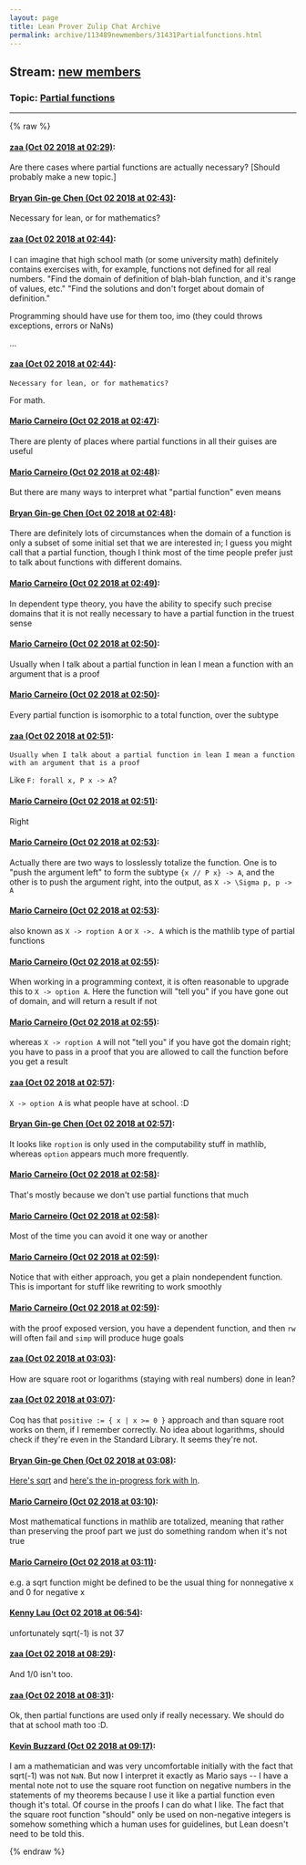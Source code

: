 ```yaml
---
layout: page
title: Lean Prover Zulip Chat Archive 
permalink: archive/113489newmembers/31431Partialfunctions.html
---
```


## Stream: [new members](index.html)
### Topic: [Partial functions](31431Partialfunctions.html)

---


{% raw %}
#### [ zaa (Oct 02 2018 at 02:29)](https://leanprover.zulipchat.com/#narrow/stream/113489-new%20members/topic/Partial%20functions/near/135005256):
Are there cases where partial functions are actually necessary? [Should probably make a new topic.]

#### [ Bryan Gin-ge Chen (Oct 02 2018 at 02:43)](https://leanprover.zulipchat.com/#narrow/stream/113489-new%20members/topic/Partial%20functions/near/135005726):
Necessary for lean, or for mathematics?

#### [ zaa (Oct 02 2018 at 02:44)](https://leanprover.zulipchat.com/#narrow/stream/113489-new%20members/topic/Partial%20functions/near/135005767):
I can imagine that high school math (or some university math) definitely contains exercises with, for example, functions not defined for all real numbers.
"Find the domain of definition of blah-blah function, and it's range of values, etc."
"Find the solutions and don't forget about domain of definition."

Programming should have use for them too, imo (they could throws exceptions, errors or NaNs)

...

#### [ zaa (Oct 02 2018 at 02:44)](https://leanprover.zulipchat.com/#narrow/stream/113489-new%20members/topic/Partial%20functions/near/135005768):
```quote
Necessary for lean, or for mathematics?
```
For math.

#### [ Mario Carneiro (Oct 02 2018 at 02:47)](https://leanprover.zulipchat.com/#narrow/stream/113489-new%20members/topic/Partial%20functions/near/135005836):
There are plenty of places where partial functions in all their guises are useful

#### [ Mario Carneiro (Oct 02 2018 at 02:48)](https://leanprover.zulipchat.com/#narrow/stream/113489-new%20members/topic/Partial%20functions/near/135005877):
But there are many ways to interpret what "partial function" even means

#### [ Bryan Gin-ge Chen (Oct 02 2018 at 02:48)](https://leanprover.zulipchat.com/#narrow/stream/113489-new%20members/topic/Partial%20functions/near/135005878):
There are definitely lots of circumstances when the domain of a function is only a subset of some initial set that we are interested in; I guess you might call that a partial function, though I think most of the time people prefer just to talk about functions with different domains.

#### [ Mario Carneiro (Oct 02 2018 at 02:49)](https://leanprover.zulipchat.com/#narrow/stream/113489-new%20members/topic/Partial%20functions/near/135005889):
In dependent type theory, you have the ability to specify such precise domains that it is not really necessary to have a partial function in the truest sense

#### [ Mario Carneiro (Oct 02 2018 at 02:50)](https://leanprover.zulipchat.com/#narrow/stream/113489-new%20members/topic/Partial%20functions/near/135005934):
Usually when I talk about a partial function in lean I mean a function with an argument that is a proof

#### [ Mario Carneiro (Oct 02 2018 at 02:50)](https://leanprover.zulipchat.com/#narrow/stream/113489-new%20members/topic/Partial%20functions/near/135005943):
Every partial function is isomorphic to a total function, over the subtype

#### [ zaa (Oct 02 2018 at 02:51)](https://leanprover.zulipchat.com/#narrow/stream/113489-new%20members/topic/Partial%20functions/near/135005954):
```quote
Usually when I talk about a partial function in lean I mean a function with an argument that is a proof
```
Like `F: forall x, P x -> A`?

#### [ Mario Carneiro (Oct 02 2018 at 02:51)](https://leanprover.zulipchat.com/#narrow/stream/113489-new%20members/topic/Partial%20functions/near/135005957):
Right

#### [ Mario Carneiro (Oct 02 2018 at 02:53)](https://leanprover.zulipchat.com/#narrow/stream/113489-new%20members/topic/Partial%20functions/near/135006020):
Actually there are two ways to losslessly totalize the function. One is to "push the argument left" to form the subtype `{x // P x} -> A`, and the other is to push the argument right, into the output, as `X -> \Sigma p, p -> A`

#### [ Mario Carneiro (Oct 02 2018 at 02:53)](https://leanprover.zulipchat.com/#narrow/stream/113489-new%20members/topic/Partial%20functions/near/135006025):
also known as `X -> roption A` or `X ->. A` which is the mathlib type of partial functions

#### [ Mario Carneiro (Oct 02 2018 at 02:55)](https://leanprover.zulipchat.com/#narrow/stream/113489-new%20members/topic/Partial%20functions/near/135006076):
When working in a programming context, it is often reasonable to upgrade this to `X -> option A`. Here the function will "tell you" if you have gone out of domain, and will return a result if not

#### [ Mario Carneiro (Oct 02 2018 at 02:55)](https://leanprover.zulipchat.com/#narrow/stream/113489-new%20members/topic/Partial%20functions/near/135006085):
whereas `X -> roption A` will not "tell you" if you have got the domain right; you have to pass in a proof that you are allowed to call the function before you get a result

#### [ zaa (Oct 02 2018 at 02:57)](https://leanprover.zulipchat.com/#narrow/stream/113489-new%20members/topic/Partial%20functions/near/135006134):
`X -> option A` is what people have at school. :D

#### [ Bryan Gin-ge Chen (Oct 02 2018 at 02:57)](https://leanprover.zulipchat.com/#narrow/stream/113489-new%20members/topic/Partial%20functions/near/135006139):
It looks like `roption` is only used in the computability stuff in mathlib, whereas `option` appears much more frequently.

#### [ Mario Carneiro (Oct 02 2018 at 02:58)](https://leanprover.zulipchat.com/#narrow/stream/113489-new%20members/topic/Partial%20functions/near/135006187):
That's mostly because we don't use partial functions that much

#### [ Mario Carneiro (Oct 02 2018 at 02:58)](https://leanprover.zulipchat.com/#narrow/stream/113489-new%20members/topic/Partial%20functions/near/135006189):
Most of the time you can avoid it one way or another

#### [ Mario Carneiro (Oct 02 2018 at 02:59)](https://leanprover.zulipchat.com/#narrow/stream/113489-new%20members/topic/Partial%20functions/near/135006205):
Notice that with either approach, you get a plain nondependent function. This is important for stuff like rewriting to work smoothly

#### [ Mario Carneiro (Oct 02 2018 at 02:59)](https://leanprover.zulipchat.com/#narrow/stream/113489-new%20members/topic/Partial%20functions/near/135006216):
with the proof exposed version, you have a dependent function, and then `rw` will often fail and `simp` will produce huge goals

#### [ zaa (Oct 02 2018 at 03:03)](https://leanprover.zulipchat.com/#narrow/stream/113489-new%20members/topic/Partial%20functions/near/135006411):
How are square root or logarithms (staying with real numbers) done in lean?

#### [ zaa (Oct 02 2018 at 03:07)](https://leanprover.zulipchat.com/#narrow/stream/113489-new%20members/topic/Partial%20functions/near/135006601):
Coq has that `positive := { x | x >= 0 }` approach and than square root works on them, if I remember correctly.
No idea about logarithms, should check if they're even in the Standard Library. It seems they're not.

#### [ Bryan Gin-ge Chen (Oct 02 2018 at 03:08)](https://leanprover.zulipchat.com/#narrow/stream/113489-new%20members/topic/Partial%20functions/near/135006655):
[Here's sqrt](﻿﻿﻿﻿https://github.com/leanprover/mathlib/blob/master/data/real/basic.lean#L508) and [here's the in-progress fork with ln](https://github.com/leanprover-community/mathlib/blob/exp/analysis/exponential.lean#L119).

#### [ Mario Carneiro (Oct 02 2018 at 03:10)](https://leanprover.zulipchat.com/#narrow/stream/113489-new%20members/topic/Partial%20functions/near/135006734):
Most mathematical functions in mathlib are totalized, meaning that rather than preserving the proof part we just do something random when it's not true

#### [ Mario Carneiro (Oct 02 2018 at 03:11)](https://leanprover.zulipchat.com/#narrow/stream/113489-new%20members/topic/Partial%20functions/near/135006750):
e.g. a sqrt function might be defined to be the usual thing for nonnegative x and 0 for negative x

#### [ Kenny Lau (Oct 02 2018 at 06:54)](https://leanprover.zulipchat.com/#narrow/stream/113489-new%20members/topic/Partial%20functions/near/135013778):
unfortunately sqrt(-1) is not 37

#### [ zaa (Oct 02 2018 at 08:29)](https://leanprover.zulipchat.com/#narrow/stream/113489-new%20members/topic/Partial%20functions/near/135016849):
And 1/0 isn't too.

#### [ zaa (Oct 02 2018 at 08:31)](https://leanprover.zulipchat.com/#narrow/stream/113489-new%20members/topic/Partial%20functions/near/135016912):
Ok, then partial functions are used only if really necessary. We should do that at school math too :D.

#### [ Kevin Buzzard (Oct 02 2018 at 09:17)](https://leanprover.zulipchat.com/#narrow/stream/113489-new%20members/topic/Partial%20functions/near/135018459):
I am a mathematician and was very uncomfortable initially with the fact that sqrt(-1) was not `NaN`. But now I interpret it exactly as Mario says -- I have a mental note not to use the square root function on negative numbers in the statements of my theorems because I use it like a partial function even though it's total. Of course in the proofs I can do what I like. The fact that the square root function "should" only be used on non-negative integers is somehow something which a human uses for guidelines, but Lean doesn't need to be told this.


{% endraw %}
